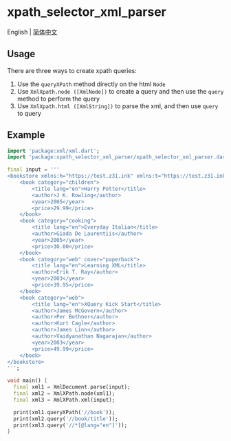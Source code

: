 # xpath_selector_xml_parser

English | [简体中文](https://github.com/simonkimi/xpath_selector/tree/master/xpath_selector_xml_parser)

## Usage

There are three ways to create xpath queries: 

1. Use the `queryXPath` method directly on the html `Node`
2. Use `XmlXpath.node ([XmlNode])` to create a query and then use the `query` method to perform the query
3. Use `XmlXpath.html ([XmlString])` to parse the xml, and then use `query` to query

## Example

```dart
import 'package:xml/xml.dart';
import 'package:xpath_selector_xml_parser/xpath_selector_xml_parser.dart';

final input = '''
<bookstore xmlns:h="https://test.z31.ink" xmlns:t="https://test.z31.ink/sub">
    <book category="children">
        <title lang="en">Harry Potter</title>
        <author>J K. Rowling</author>
        <year>2005</year>
        <price>29.99</price>
    </book>
    <book category="cooking">
        <title lang="en">Everyday Italian</title>
        <author>Giada De Laurentiis</author>
        <year>2005</year>
        <price>30.00</price>
    </book>
    <book category="web" cover="paperback">
        <title lang="en">Learning XML</title>
        <author>Erik T. Ray</author>
        <year>2003</year>
        <price>39.95</price>
    </book>
    <book category="web">
        <title lang="en">XQuery Kick Start</title>
        <author>James McGovern</author>
        <author>Per Bothner</author>
        <author>Kurt Cagle</author>
        <author>James Linn</author>
        <author>Vaidyanathan Nagarajan</author>
        <year>2003</year>
        <price>49.99</price>
    </book>
</bookstore>
''';

void main() {
  final xml1 = XmlDocument.parse(input);
  final xml2 = XmlXPath.node(xml1);
  final xml3 = XmlXPath.xml(input);

  print(xml1.queryXPath('//book'));
  print(xml2.query('//book/title'));
  print(xml3.query('//*[@lang="en"]'));
}

```

